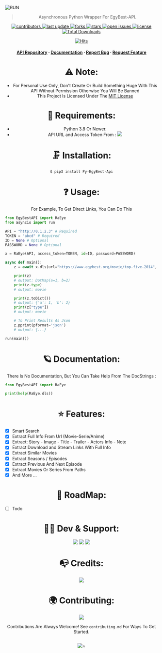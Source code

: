 ![RUN](https://telegra.ph/file/39890dfb899f4a943e626.jpg)

<div align="center">

> Asynchronous Python Wrapper For EgyBest-API.

<!-- Badges -->
<p>
  <a href="https://github.com/AmineSoukara/Py-EgyBest-Api/graphs/contributors">
    <img src="https://img.shields.io/github/contributors/aminesoukara/Py-EgyBest-Api" alt="contributors" />
  </a>
  <a href="">
    <img src="https://img.shields.io/github/last-commit/aminesoukara/Py-EgyBest-Api" alt="last update" />
  </a>
  <a href="https://github.com/AmineSoukara/Py-EgyBest-Api/network/members">
    <img src="https://img.shields.io/github/forks/aminesoukara/Py-EgyBest-Api" alt="forks" />
  </a>
  <a href="https://github.com/AmineSoukara/Py-EgyBest-Api/stargazers">
    <img src="https://img.shields.io/github/stars/aminesoukara/Py-EgyBest-Api" alt="stars" />
  </a>
  <a href="https://github.com/AmineSoukara/Py-EgyBest-Api/issues/">
    <img src="https://img.shields.io/github/issues/aminesoukara/Py-EgyBest-Api" alt="open issues" />
  </a>
  <a href="https://github.com/AmineSoukara/Py-EgyBest-Api/blob/main/LICENSE">
    <img src="https://img.shields.io/github/license/aminesoukara/Py-EgyBest-Api.svg" alt="license" />
  </a>
  <a href="https://pepy.tech/project/Py-EgyBest-Api">
    <img src="https://static.pepy.tech/personalized-badge/py-egyBest-api?period=total&units=none&left_color=grey&right_color=red&left_text=Total-Downloads" alt="Total Downloads" />
  </a>
</p>

[![Hits](https://hits.seeyoufarm.com/api/count/incr/badge.svg?url=https%3A%2F%2Fgithub.com%2FAmineSoukara%2FPy-EgyBest-API&count_bg=%23FF0000&title_bg=%23555555&icon=tinder.svg&icon_color=%23FF0000&title=Hits&edge_flat=false)](https://hits.seeyoufarm.com)


<h4>
    <a href="https://github.com/AmineSoukara/EgyBest-Api">API Repository</a>
  <span> · </span>
    <a href="https://github.com/AmineSoukara/Py-EgyBest-Api">Documentation</a>
  <span> · </span>
    <a href="https://github.com/AmineSoukara/Py-EgyBest-Api/issues/">Report Bug</a>
  <span> · </span>
    <a href="https://github.com/AmineSoukara/Py-EgyBest-Api/issues/">Request Feature</a>
  </h4>
</div>

##

<div align="center">

# ⚠️ Note:
- For Personal Use Only, Don't Create Or Build Something Huge With This API Without Permission Otherwise You Will Be Banned
- This Project Is Licensed Under The [MIT License](https://github.com/AmineSoukara/Py-EgyBest-Api/blob/main/LICENSE)

##

# 🔐 Requirements:

- Python 3.8 Or Newer.
- API URL and Access Token From :
<a href="https://t.me/EgyBestAPIBot"><img src="https://img.shields.io/badge/@EgyBestAPIBot-FFFF00?style=flat&logo=telegram&logoColor=white?logoWidth=100"></a>

##

# 🗜 Installation:

```sh
$ pip3 install Py-EgyBest-Api
```
##

# ❓ Usage:
For Example, To Get Direct Links, You Can Do This
<div align="left">

```py
from EgyBestAPI import RaEye
from asyncio import run

API = "http://0.1.2.3" # Required
TOKEN = "abcd" # Required 
ID = None # Optional 
PASSWORD = None # Optional

x = RaEye(API, access_token=TOKEN, id=ID, password=PASSWORD)

async def main():
    z = await x.dls(url="https://www.egybest.org/movie/top-five-2014", version=2)

    print(z)
    # output: DotMap(a=1, b=2)
    print(z.type)
    # output: movie

    print(z.toDict())
    # output: {'a': 1, 'b': 2}
    print(z["type"])
    # output: movie

    # To Print Results As Json
    z.pprint(pformat='json')
    # output: {...}

run(main())
```

<div align="center">

##

# 🪐 Documentation:
There Is No Documentation, But You Can Take Help From The DocStrings :

<div align="left">

```py
from EgyBestAPI import RaEye

print(help(RaEye.dls))
```

<div align="center">

##

# ⭐️ Features:
<div align="left">

* [x] Smart Search
* [x] Extract Full Info From Url (Movie-Serie/Anime)
* [x] Extract: Story - Image - Title - Trailer - Actors Info - Note
* [x] Extract Download and Stream Links With Full Info
* [x] Extract Similar Movies
* [x] Extract Seasons / Episodes
* [x] Extract Previous And Next Episode
* [x] Extract Movies Or Series From Paths
* [x] And More ...

<div align="center">

##

# 🧭 RoadMap:
<div align="left">

* [ ] Todo

<div align="center">

##

# 👨‍💻 Dev & Support:
<a href="https://bio.link/aminesoukara"><img src="https://img.shields.io/badge/@AmineSoukara-000000?style=flat&logo=messenger&logoColor=white?logoWidth=100"></a>
<a href="https://t.me/EgyBestBotSupport"><img src="https://img.shields.io/badge/Group-FF0000?style=flat&logo=telegram&logoColor=white?logoWidth=100"></a>
<a href="https://t.me/EgyBestBotOriginal"><img src="https://img.shields.io/badge/Channel-FF0000?style=flat&logo=telegram&logoColor=white?logoWidth=100"></a>

##

# 📭 Credits:
<a href="https://github.com/AmineSoukara/EgyBest-Api"><img src="https://img.shields.io/badge/@EgyBest–API-FE9A2E?style=flat&logo=github&logoColor=black"></a>

##

# 🌍 Contributing:

<a href="https://github.com/AmineSoukara/Py-EgyBest-Api/graphs/contributors">
  <img src="https://contrib.rocks/image?repo=aminesoukara/Py-EgyBest-Api" />
</a>

Contributions Are Always Welcome!
See `contributing.md` For Ways To Get Started.

##

![⭐️](https://telegra.ph/file/b132a131aabe2106bd335.gif)
